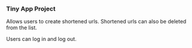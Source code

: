### Tiny App Project

Allows users to create shortened urls. Shortened urls can also be deleted from the list.

Users can log in and log out.
